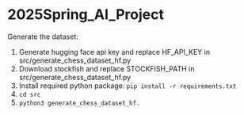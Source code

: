 # 2025Spring_AI_Project

Generate the dataset:
1. Generate hugging face api key and replace HF_API_KEY in src/generate_chess_dataset_hf.py
2. Download stockfish and replace STOCKFISH_PATH in src/generate_chess_dataset_hf.py
3. Install required python package: `pip install -r requirements.txt`
4. `cd src`
5. `python3 generate_chess_dataset_hf.`
